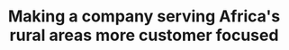---
title: Making a company serving Africa's rural areas more customer focused
tags: [PlanGrid, Design, Usability Test]
thumb: https://jazaenergy.com/wp-content/uploads/2018/10/product-hub-1-1920x1080.jpg
role: Jaza Energy • Service Designer
---